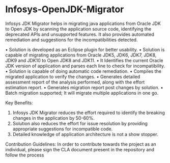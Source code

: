 # Infosys-OpenJDK-Migrator
Infosys JDK Migrator helps in migrating java applications from Oracle JDK to Open JDK by scanning the application source code, identifying the deprecated APIs and unsupported features. It also provides automated remediation and suggestions for the incompatibilities detected. 

• Solution is developed as an Eclipse plugin for better usability.
• Solution is capable of migrating applications from Oracle JDK5, JDK6, JDK7, JDK8, JDK9 and JDK10 to Open JDK8 and JDK11.
• It Identifies the current Oracle JDK version of application and parses each line to check for incompatibility.
• Solution is capable of doing automatic code remediation.
• Compiles the migrated application to verify the changes.
• Generates detailed assessment report of the analysis performed, along with the effort estimation report.
• Generates migration report post changes by solution.
• Batch migration supported; It will migrate multiple applications in one go.

Key Benefits:
1. Infosys JDK Migrator reduces the effort required to identify the breaking changes in the application by 50-60%. 
2. Solution also reduces the effort for issue resolution by providing appropriate suggestions for incompatible code.
3. Detailed knowledge of application architecture is not a show stopper.

Contribution Guidelines:
In order to contribute towards the project as an individual, please sign the CLA document present in the repository and follow the process
